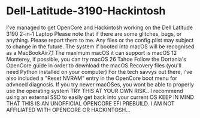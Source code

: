 # Dell-Latitude-3190-Hackintosh
I've managed to get OpenCore and Hackintosh working on the Dell Latitude 3190 2-in-1 Laptop
Please note that if there are some glitches, bugs, or anything. Please report them to me.
Any files or the config.plist may subject to change in the future.
The system if booted into macOS will be recognised as a MacBookAir7,1
The maximum macOS it can support is macOS 12 Monterey, if possible, you can try macOS 26 Tahoe
Follow the Dortania's OpenCore guide in order to download the macOS Recovery files (you'll need Python installed on your computer)
For the tech savvys out there, i've also included a "Reset NVRAM" entry in the OpenCore boot menu for advnced diagnosis.
If you try newer macOSes, you wont be able to properly use the operating system
TRY THIS AT YOUR OWN RISK.. I recommend using an external SSD to easily get back into your current OS
KEEP IN MIND THAT THIS IS AN UNOFFICIAL OPENCORE EFI PREBUILD. I AM NOT AFFILIATED WITH OPENCORE OR HACKINTOSH...
